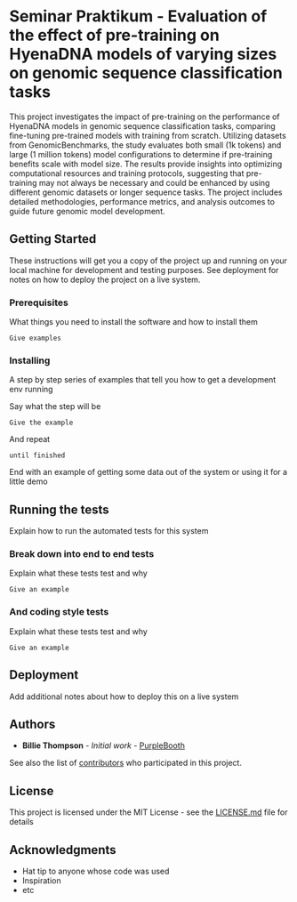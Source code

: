 # Seminar Praktikum - Evaluation of the effect of pre-training on HyenaDNA models of varying sizes on genomic sequence classification tasks  

This project investigates the impact of pre-training on the performance of HyenaDNA models in genomic sequence classification tasks, comparing
fine-tuning pre-trained models with training from scratch. Utilizing datasets from GenomicBenchmarks, the study evaluates both small (1k tokens) 
and large (1 million tokens) model configurations to determine if pre-training benefits scale with model size. The results provide insights into
optimizing computational resources and training protocols, suggesting that pre-training may not always be necessary and could be enhanced by using 
different genomic datasets or longer sequence tasks. The project includes detailed methodologies, performance metrics, and analysis outcomes to 
guide future genomic model development.


## Getting Started

These instructions will get you a copy of the project up and running on your local machine for development and testing purposes. See deployment for notes on how to deploy the project on a live system.

### Prerequisites

What things you need to install the software and how to install them

```
Give examples
```

### Installing

A step by step series of examples that tell you how to get a development env running

Say what the step will be

```
Give the example
```

And repeat

```
until finished
```

End with an example of getting some data out of the system or using it for a little demo

## Running the tests

Explain how to run the automated tests for this system

### Break down into end to end tests

Explain what these tests test and why

```
Give an example
```

### And coding style tests

Explain what these tests test and why

```
Give an example
```

## Deployment

Add additional notes about how to deploy this on a live system





## Authors

* **Billie Thompson** - *Initial work* - [PurpleBooth](https://github.com/PurpleBooth)

See also the list of [contributors](https://github.com/your/project/contributors) who participated in this project.

## License

This project is licensed under the MIT License - see the [LICENSE.md](LICENSE.md) file for details

## Acknowledgments

* Hat tip to anyone whose code was used
* Inspiration
* etc
